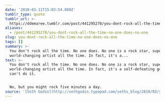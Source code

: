 ```yaml
---
date: '2010-03-11T15:03:54.000Z'
tumblr_type: quote
tumblr_url: >-
  https://ddemaree.tumblr.com/post/441295278/you-dont-rock-all-the-time-no-one-does-no-one
aliases:
  - /post/441295278/you-dont-rock-all-the-time-no-one-does-no-one
slug: you-dont-rock-all-the-time-no-one-does-no-one
tags: []
summary: >-
  You don't rock all the time. No one does. No one is a rock star, superstar,
  world-changing artist all the time. In fact, it's a...
text: >-
  You don't rock all the time. No one does. No one is a rock star, superstar,
  world-changing artist all the time. In fact, it's a self-defeating goal. You
  can't do it.


  No, but you might rock five minutes a day.
source: '[Seth Godin](http://sethgodin.typepad.com/seths_blog/2010/03/you-rock.html)'
---
```


